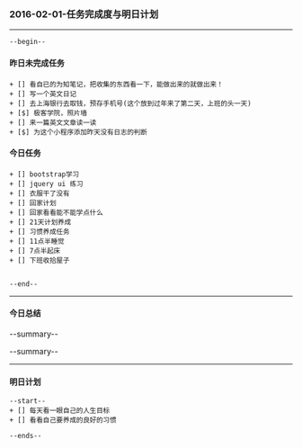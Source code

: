 ### 2016-02-01-任务完成度与明日计划

----------------------------------------------------------------------------------------------------------
    --begin--
#### 昨日未完成任务
    + [] 看自已的为知笔记，把收集的东西看一下，能做出来的就做出来！
    + [] 写一个英文日记
    + [] 去上海银行去取钱，预存手机号(这个放到过年来了第二天，上班的头一天)
    + [$] 极客学院，照片墙
    + [] 来一篇英文文章读一读
    + [$] 为这个小程序添加昨天没有日志的判断

#### 今日任务
    + [] bootstrap学习
    + [] jquery ui 练习
    + [] 衣服干了没有
    + [] 回家计划
    + [] 回家看看能不能学点什么
    + [] 21天计划养成
    + [] 习惯养成任务
    + [] 11点半睡觉
    + [] 7点半起床
    + [] 下班收拾屋子
    
    
	--end--

----------------------------------------------------------------------------------------------------------
#### 今日总结
--summary--


--summary--

----------------------------------------------------------------------------------------------------------
#### 明日计划
    --start--
    + [] 每天看一眼自己的人生目标
    + [] 看看自己要养成的良好的习惯
    
    --ends--
